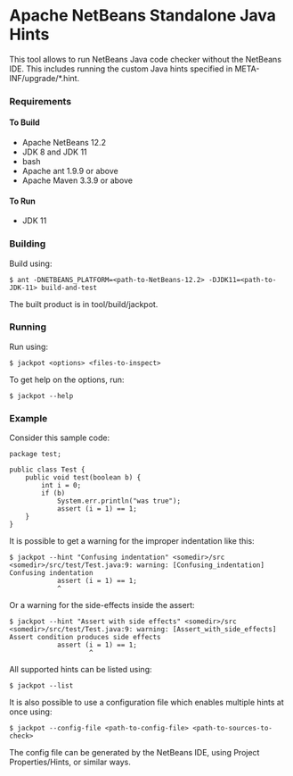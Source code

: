 <!--

    Licensed to the Apache Software Foundation (ASF) under one
    or more contributor license agreements.  See the NOTICE file
    distributed with this work for additional information
    regarding copyright ownership.  The ASF licenses this file
    to you under the Apache License, Version 2.0 (the
    "License"); you may not use this file except in compliance
    with the License.  You may obtain a copy of the License at

      http://www.apache.org/licenses/LICENSE-2.0

    Unless required by applicable law or agreed to in writing,
    software distributed under the License is distributed on an
    "AS IS" BASIS, WITHOUT WARRANTIES OR CONDITIONS OF ANY
    KIND, either express or implied.  See the License for the
    specific language governing permissions and limitations
    under the License.

-->

# Apache NetBeans Standalone Java Hints

This tool allows to run NetBeans Java code checker without the NetBeans IDE. This includes running the custom Java hints specified in META-INF/upgrade/*.hint.

### Requirements

#### To Build

* Apache NetBeans 12.2
* JDK 8 and JDK 11
* bash
* Apache ant 1.9.9 or above
* Apache Maven 3.3.9 or above

#### To Run

* JDK 11

### Building

Build using:

```
$ ant -DNETBEANS_PLATFORM=<path-to-NetBeans-12.2> -DJDK11=<path-to-JDK-11> build-and-test
```

The built product is in tool/build/jackpot.

### Running

Run using:

```
$ jackpot <options> <files-to-inspect>
```

To get help on the options, run:

```
$ jackpot --help
```

### Example

Consider this sample code:

```
package test;

public class Test {
    public void test(boolean b) {
        int i = 0;
        if (b)
            System.err.println("was true");
            assert (i = 1) == 1;
    }
}
```

It is possible to get a warning for the improper indentation like this:
```
$ jackpot --hint "Confusing indentation" <somedir>/src
<somedir>/src/test/Test.java:9: warning: [Confusing_indentation] Confusing indentation
            assert (i = 1) == 1;
            ^
```

Or a warning for the side-effects inside the assert:
```
$ jackpot --hint "Assert with side effects" <somedir>/src
<somedir>/src/test/Test.java:9: warning: [Assert_with_side_effects] Assert condition produces side effects
            assert (i = 1) == 1;
                    ^
```

All supported hints can be listed using:
```
$ jackpot --list
```

It is also possible to use a configuration file which enables multiple hints at once using:
```
$ jackpot --config-file <path-to-config-file> <path-to-sources-to-check>
```

The config file can be generated by the NetBeans IDE, using Project Properties/Hints, or similar ways.
